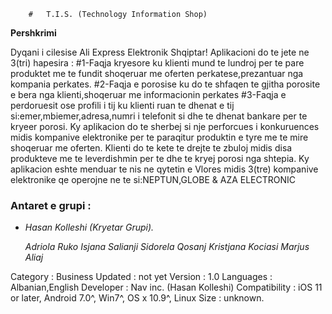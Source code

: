 
        #   T.I.S. (Technology Information Shop)

**Pershkrimi**

Dyqani i cilesise
Ali Express Elektronik Shqiptar!
Aplikacioni do te jete ne 3(tri) hapesira :
#1-Faqja kryesore ku klienti  mund te lundroj per te pare produktet me te fundit shoqeruar me oferten perkatese,prezantuar nga kompania perkates.
#2-Faqja e porosise ku do te shfaqen te gjitha porosite e bera nga klienti,shoqeruar me informacionin perkates
#3-Faqja e perdoruesit ose profili i tij ku klienti ruan te dhenat e tij si:emer,mbiemer,adresa,numri i telefonit si dhe te dhenat bankare per te kryeer porosi.
Ky aplikacion do te sherbej si nje perforcues i konkuruences midis kompanive elektronike per te paraqitur produktin e tyre me te mire shoqeruar me oferten.
Klienti do te kete te drejte te zbuloj midis disa produkteve me te leverdishmin per te dhe te kryej porosi nga shtepia.
Ky aplikacion eshte menduar te nis ne qytetin e Vlores midis 3(tre) kompanive elektronike qe operojne ne te si:NEPTUN,GLOBE & AZA ELECTRONIC


### Antaret e grupi : 
-   *Hasan Kolleshi (Kryetar Grupi).*

    *Adriola Ruko*
    *Isjana Salianji* 
    *Sidorela Qosanj*
    *Kristjana Kociasi*
     *Marjus Aliaj*    


Category : Business Updated : not yet Version : 1.0 Languages : Albanian,English
Developer : Nav inc. (Hasan Kolleshi) 
Compatibility : iOS 11 or later, Android 7.0^, Win7^, OS x 10.9^, Linux Size : unknown.

